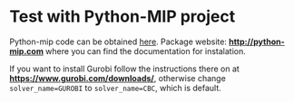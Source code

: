 # Test with Python-MIP project

Python-mip code can be obtained [here](https://github.com/coin-or/python-mip).
Package website: **http://python-mip.com** where you can find the documentation for instalation.

If you want to install Gurobi follow the instructions there on at **https://www.gurobi.com/downloads/**, otherwise change `solver_name=GUROBI` to `solver_name=CBC`, which is default.
